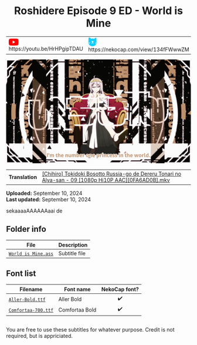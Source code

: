 
<h1 align='center'>Roshidere Episode 9 ED - World is Mine</h1>

<table align='center'>
    <tr>
        <td> <img src='../.img/youtube.svg' alt='YouTube' width=27 align='center'> &nbsp https://youtu.be/HrHPgipTDAU </td>
        <td> <img src='../.img/nekocap.svg' alt='NekoCap' width=23 align='center'> &nbsp https://nekocap.com/view/134fFWwwZM </td>
    </tr>
</table>

[![](./preview.webp)](https://www.youtube.com/watch?v=HrHPgipTDAU&nekocap=134fFWwwZM)

<table align='center'>
    <tr>
        <!-- Translation -->
        <td><b>Translation</b></td>
        <!--  [[Chihiro] Tokidoki Bosotto Russia-go de Dereru Tonari no Alya-san - 09 [1080p Hi10P AAC][0FA6AD0B].mkv](https://nyaa.si/view/1871480) -->
        <td><a href="https://nyaa.si/view/1871480">[Chihiro] Tokidoki Bosotto Russia-go de Dereru Tonari no Alya-san - 09 [1080p Hi10P AAC][0FA6AD0B].mkv</a></td>
    </tr>
</table>

**Uploaded:** September 10, 2024  
**Last updated:** September 10, 2024

<!-- Description goes here -->
sekaaaaAAAAAAaai de

## Folder info

| File | Description |
| ---- | ----------- |
[`World is Mine.ass`](World%20is%20Mine.ass) | Subtitle file |

## Font list

| Filename | Font name | NekoCap font? |
| ---- | ---- | :--: |
 [`Aller-Bold.ttf`](https://github.com/abrokecube/subtitles-fonts/tree/main/NekoCap%20fonts/Aller-Bold.ttf) | Aller Bold | ✔️ |
 [`Comfortaa-700.ttf`](https://github.com/abrokecube/subtitles-fonts/tree/main/NekoCap%20fonts/Comfortaa-700.ttf) | Comfortaa Bold | ✔️ |

<!-- Permissions -->
## 
You are free to use these subtitles for whatever purpose. Credit is not required, but is appriciated.
